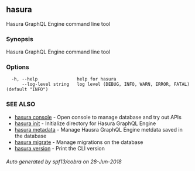 ## hasura

Hasura GraphQL Engine command line tool

### Synopsis

Hasura GraphQL Engine command line tool

### Options

```
  -h, --help               help for hasura
      --log-level string   log level (DEBUG, INFO, WARN, ERROR, FATAL) (default "INFO")
```

### SEE ALSO

* [hasura console](hasura_console.md)	 - Open console to manage database and try out APIs
* [hasura init](hasura_init.md)	 - Initialize directory for Hasura GraphQL Engine
* [hasura metadata](hasura_metadata.md)	 - Manage Hausra GraphQL Engine metdata saved in the database
* [hasura migrate](hasura_migrate.md)	 - Manage migrations on the database
* [hasura version](hasura_version.md)	 - Print the CLI version

###### Auto generated by spf13/cobra on 28-Jun-2018
